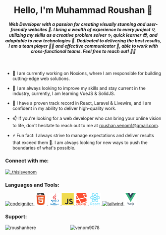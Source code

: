 <h1 align="center">Hello, I'm Muhammad Roushan 🙌</h1>
<h5 align="center">Web Developer with a passion  for creating visually stunning and user-friendly websites 🚀. I bring a wealth of experience to every project 💡, utilizing my skills as a creative problem solver ✨, quick learner 😎, and adaptable to new technologies 🤗. Dedicated to delivering the best results, I am a team player 👨‍🏫 and effective communicator 📆, able to work with cross-functional teams. Feel free to reach out! 🤝👏</h5><br>

- 🔭 I am currently working on Noxions, where I am responsible for building cutting-edge web solutions.

- 🌱 I am always looking to improve my skills and stay current in the industry, currently, I am learning VueJS & SolidJS.

- 💬 I have a proven track record in React, Laravel & Livewire, and I am confident in my ability to deliver high-quality work.

- 📫 If you're looking for a web developer who can bring your online vision to life, don't hesitate to reach out to me at roushan.venom1@gmail.com.

- ⚡ Fun fact: I always strive to manage expectations and deliver results that exceed them 🚀. I am always looking for new ways to push the boundaries of what's possible.

<h3 align="left">Connect with me:</h3>
<p align="left">
<a href="https://twitter.com/_thisisvenom" target="blank"><img align="center" src="https://raw.githubusercontent.com/rahuldkjain/github-profile-readme-generator/master/src/images/icons/Social/twitter.svg" alt="_thisisvenom" height="30" width="40" /></a>
</p>

<h3 align="left">Languages and Tools:</h3>
<p align="left"> <a href="https://codeigniter.com" target="_blank" rel="noreferrer"> <img src="https://cdn.worldvectorlogo.com/logos/codeigniter.svg" alt="codeigniter" width="40" height="40"/> </a> <a href="https://www.w3.org/html/" target="_blank" rel="noreferrer"> <img src="https://raw.githubusercontent.com/devicons/devicon/master/icons/html5/html5-original-wordmark.svg" alt="html5" width="40" height="40"/> </a> <a href="https://www.java.com" target="_blank" rel="noreferrer"> <img src="https://raw.githubusercontent.com/devicons/devicon/master/icons/java/java-original.svg" alt="java" width="40" height="40"/> </a> <a href="https://developer.mozilla.org/en-US/docs/Web/JavaScript" target="_blank" rel="noreferrer"> <img src="https://raw.githubusercontent.com/devicons/devicon/master/icons/javascript/javascript-original.svg" alt="javascript" width="40" height="40"/> </a> <a href="https://laravel.com/" target="_blank" rel="noreferrer"> <img src="https://raw.githubusercontent.com/devicons/devicon/master/icons/laravel/laravel-plain-wordmark.svg" alt="laravel" width="40" height="40"/> </a> <a href="https://reactjs.org/" target="_blank" rel="noreferrer"> <img src="https://raw.githubusercontent.com/devicons/devicon/master/icons/react/react-original-wordmark.svg" alt="react" width="40" height="40"/> </a> <a href="https://tailwindcss.com/" target="_blank" rel="noreferrer"> <img src="https://www.vectorlogo.zone/logos/tailwindcss/tailwindcss-icon.svg" alt="tailwind" width="40" height="40"/> </a> <a href="https://vuejs.org/" target="_blank" rel="noreferrer"> <img src="https://raw.githubusercontent.com/devicons/devicon/master/icons/vuejs/vuejs-original-wordmark.svg" alt="vuejs" width="40" height="40"/> </a> </p>

<h3 align="left">Support:</h3>
<p><a href="https://www.buymeacoffee.com/roushanhere"> <img align="left" src="https://cdn.buymeacoffee.com/buttons/v2/default-yellow.png" height="50" width="210" alt="roushanhere" /></a></p>

<p><img align="left" src="https://github-readme-stats.vercel.app/api/top-langs?username=venom9078&show_icons=true&locale=en&layout=compact" alt="venom9078" /></p>
